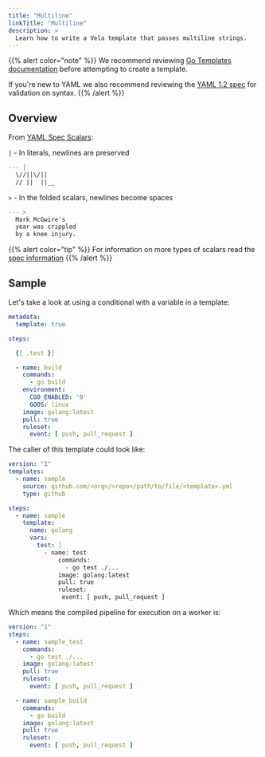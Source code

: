 ```yaml
---
title: "Multiline"
linkTitle: "Multiline"
description: >
  Learn how to write a Vela template that passes multiline strings.
---
```


{{% alert color="note" %}}
We recommend reviewing [Go Templates documentation](https://golang.org/pkg/text/template/) before attempting to create a template.

 If you're new to YAML we also recommend reviewing the [YAML 1.2 spec](https://yaml.org/spec/1.2/spec.html) for validation on syntax.
{{% /alert %}}

## Overview

From [YAML Spec Scalars](https://yaml.org/spec/1.2/spec.html):

`|` - In literals, newlines are preserved

```yaml
--- |
  \//||\/||
  // ||  ||__
```

`>` - In the folded scalars, newlines become spaces

```yaml
--- >
  Mark McGwire's
  year was crippled
  by a knee injury.
```

{{% alert color="tip" %}}
For information on more types of scalars read the [spec information](https://yaml.org/spec/1.2/spec.html#id2760844)
{{% /alert %}}

## Sample

Let's take a look at using a conditional with a variable in a template:

```yaml
metadata:
  template: true

steps:

  {{ .test }}

  - name: build
    commands:
      - go build
    environment:
      CGO_ENABLED: '0'
      GOOS: linux
    image: golang:latest
    pull: true
    ruleset:
      event: [ push, pull_request ]
```

The caller of this template could look like:

```yaml
version: "1"
templates:
  - name: sample
    source: github.com/<org>/<repo>/path/to/file/<template>.yml
    type: github

steps:
  - name: sample
    template:  
      name: golang
      vars:
        test: |
          - name: test
              commands:
                - go test ./...
              image: golang:latest
              pull: true
              ruleset:
               event: [ push, pull_request ]
```

Which means the compiled pipeline for execution on a worker is:

```yaml
version: "1"
steps:
  - name: sample_test
    commands:
      - go test ./...
    image: golang:latest
    pull: true
    ruleset:
      event: [ push, pull_request ]

  - name: sample_build
    commands:
      - go build
    image: golang:latest
    pull: true
    ruleset:
      event: [ push, pull_request ]
```
